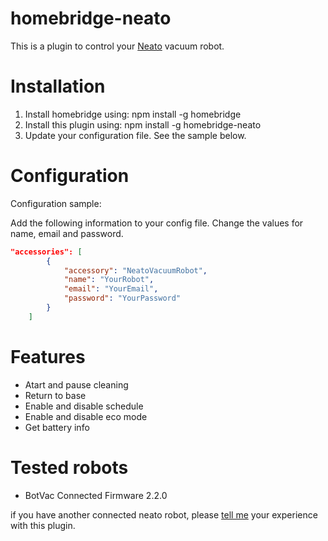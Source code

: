 # homebridge-neato

This is a plugin to control your [Neato](https://www.neatorobotics.com/) vacuum robot.

# Installation

1. Install homebridge using: npm install -g homebridge
2. Install this plugin using: npm install -g homebridge-neato
3. Update your configuration file. See the sample below.

# Configuration

Configuration sample:

Add the following information to your config file. Change the values for name, email and password.

```json
"accessories": [
		{
			"accessory": "NeatoVacuumRobot",
			"name": "YourRobot",
			"email": "YourEmail",
			"password": "YourPassword"
		}
    ]
```

# Features

- Atart and pause cleaning
- Return to base
- Enable and disable schedule
- Enable and disable eco mode
- Get battery info

# Tested robots

- BotVac Connected Firmware 2.2.0

if you have another connected neato robot, please [tell me](https://github.com/naofireblade/homebridge-neato/issues/new) your experience with this plugin.